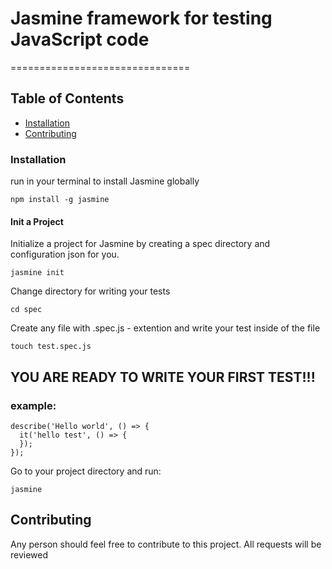 # Jasmine framework for testing JavaScript code
===============================

## Table of Contents

* [Installation](#installation)
* [Contributing](#contributing)

### Installation

run in your terminal to install Jasmine globally

```
npm install -g jasmine
```
#### Init a Project

Initialize a project for Jasmine by creating a spec directory and configuration json for you.

```
jasmine init
```
Change directory for writing your tests

```
cd spec
```

Create any file with .spec.js - extention and write your test inside of the file

```
touch test.spec.js
```
## YOU ARE READY TO WRITE YOUR FIRST TEST!!!

### example:

```
describe('Hello world', () => {
  it('hello test', () => {
  });
});
```
Go to your project  directory and run:

```
jasmine
```
## Contributing

Any person should feel free to contribute to this project. All requests will be reviewed


